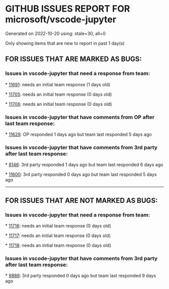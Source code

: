 
# GITHUB ISSUES REPORT FOR microsoft/vscode-jupyter


Generated on 2022-10-20 using: stale=30, all=0


Only showing items that are new to report in past 1 day(s)


## FOR ISSUES THAT ARE MARKED AS BUGS:


### Issues in vscode-jupyter that need a response from team:


\* [11691](https://github.com/microsoft/vscode-jupyter/issues/11691 "Invalid error message mentioning the deprecated &quot;size limit&quot; instead of `notebook.output.textLineLimit`"): needs an initial team response (1 days old)

\* [11705](https://github.com/microsoft/vscode-jupyter/issues/11705 "pasting code makes cell invisible on screen"): needs an initial team response (0 days old)

\* [11706](https://github.com/microsoft/vscode-jupyter/issues/11706 "KaTeX parse error: Multiple \tag"): needs an initial team response (0 days old)

### Issues in vscode-jupyter that have comments from OP after last team response:


\* [11629](https://github.com/microsoft/vscode-jupyter/issues/11629 "Crashes on load when executed as administrator on Windows"): OP responded 1 days ago but team last responded 5 days ago

### Issues in vscode-jupyter that have comments from 3rd party after last team response:


\* [8146](https://github.com/microsoft/vscode-jupyter/issues/8146 "Jupyter cell debugging does not support &quot;step into&quot; the  third party library code with &quot;justmycode:false&quot;"): 3rd party responded 1 days ago but team last responded 6 days ago

\* [11600](https://github.com/microsoft/vscode-jupyter/issues/11600 "Jupyter command descriptions not populated in extension page"): 3rd party responded 0 days ago but team last responded 5 days ago

---

## FOR ISSUES THAT ARE NOT MARKED AS BUGS:


### Issues in vscode-jupyter that need a response from team:


\* [11716](https://github.com/microsoft/vscode-jupyter/issues/11716 "Switch to remote server doesn't reset the selected controller"): needs an initial team response (0 days old)

\* [11717](https://github.com/microsoft/vscode-jupyter/issues/11717 "Support reconnect/create in JupyterUriProvider "): needs an initial team response (0 days old)

\* [11718](https://github.com/microsoft/vscode-jupyter/issues/11718 "Support dispose/stop in JupyterUriProvider"): needs an initial team response (0 days old)

### Issues in vscode-jupyter that have comments from 3rd party after last team response:


\* [9886](https://github.com/microsoft/vscode-jupyter/issues/9886 "Subprocess debugging not supported"): 3rd party responded 0 days ago but team last responded 9 days ago
